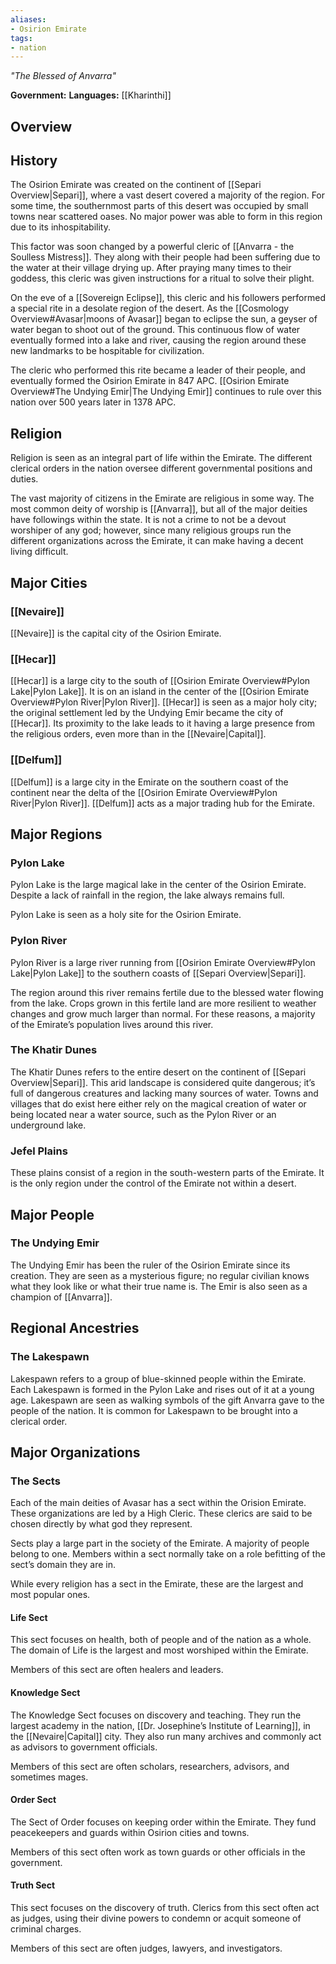 ```yaml
---
aliases:
- Osirion Emirate
tags:
- nation
---
```

*"The Blessed of Anvarra"*

**Government:** 
**Languages:** [[Kharinthi]]
## Overview

## History
The Osirion Emirate was created on the continent of [[Separi Overview|Separi]], where a vast desert covered a majority of the region. For some time, the southernmost parts of this desert was occupied by small towns near scattered oases. No major power was able to form in this region due to its inhospitability.

This factor was soon changed by a powerful cleric of [[Anvarra - the Soulless Mistress]]. They along with their people had been suffering due to the water at their village drying up. After praying many times to their goddess, this cleric was given instructions for a ritual to solve their plight.

On the eve of a [[Sovereign Eclipse]], this cleric and his followers performed a special rite in a desolate region of the desert. As the [[Cosmology Overview#Avasar|moons of Avasar]] began to eclipse the sun, a geyser of water began to shoot out of the ground. This continuous flow of water eventually formed into a lake and river, causing the region around these new landmarks to be hospitable for civilization.

The cleric who performed this rite became a leader of their people, and eventually formed the Osirion Emirate in 847 APC. [[Osirion Emirate Overview#The Undying Emir|The Undying Emir]] continues to rule over this nation over 500 years later in 1378 APC.
## Religion
Religion is seen as an integral part of life within the Emirate. The different clerical orders in the nation oversee different governmental positions and duties.

The vast majority of citizens in the Emirate are religious in some way. The most common deity of worship is [[Anvarra]], but all of the major deities have followings within the state. It is not a crime to not be a devout worshiper of any god; however, since many religious groups run the different organizations across the Emirate, it can make having a decent living difficult.
## Major Cities
### [[Nevaire]]
[[Nevaire]] is the capital city of the Osirion Emirate.
### [[Hecar]]
[[Hecar]] is a large city to the south of [[Osirion Emirate Overview#Pylon Lake|Pylon Lake]]. It is on an island in the center of the [[Osirion Emirate Overview#Pylon River|Pylon River]]. [[Hecar]] is seen as a major holy city; the original settlement led by the Undying Emir became the city of [[Hecar]]. Its proximity to the lake leads to it having a large presence from the religious orders, even more than in the [[Nevaire|Capital]].
### [[Delfum]]
[[Delfum]] is a large city in the Emirate on the southern coast of the continent near the delta of the [[Osirion Emirate Overview#Pylon River|Pylon River]]. [[Delfum]] acts as a major trading hub for the Emirate.
## Major Regions
### Pylon Lake
Pylon Lake is the large magical lake in the center of the Osirion Emirate. Despite a lack of rainfall in the region, the lake always remains full.

Pylon Lake is seen as a holy site for the Osirion Emirate.
### Pylon River
Pylon River is a large river running from [[Osirion Emirate Overview#Pylon Lake|Pylon Lake]] to the southern coasts of [[Separi Overview|Separi]].

The region around this river remains fertile due to the blessed water flowing from the lake. Crops grown in this fertile land are more resilient to weather changes and grow much larger than normal. For these reasons, a majority of the Emirate’s population lives around this river.
### The Khatir Dunes
The Khatir Dunes refers to the entire desert on the continent of [[Separi Overview|Separi]]. This arid landscape is considered quite dangerous; it’s full of dangerous creatures and lacking many sources of water. Towns and villages that do exist here either rely on the magical creation of water or being located near a water source, such as the Pylon River or an underground lake.
### Jefel Plains
These plains consist of a region in the south-western parts of the Emirate. It is the only region under the control of the Emirate not within a desert.
## Major People
### The Undying Emir
The Undying Emir has been the ruler of the Osirion Emirate since its creation. They are seen as a mysterious figure; no regular civilian knows what they look like or what their true name is. The Emir is also seen as a champion of [[Anvarra]].
## Regional Ancestries
### The Lakespawn
Lakespawn refers to a group of blue-skinned people within the Emirate. Each Lakespawn is formed in the Pylon Lake and rises out of it at a young age. Lakespawn are seen as walking symbols of the gift Anvarra gave to the people of the nation. It is common for Lakespawn to be brought into a clerical order.
## Major Organizations
### The Sects
Each of the main deities of Avasar has a sect within the Orision Emirate. These organizations are led by a High Cleric. These clerics are said to be chosen directly by what god they represent.

Sects play a large part in the society of the Emirate. A majority of people belong to one. Members within a sect normally take on a role befitting of the sect’s domain they are in.

While every religion has a sect in the Emirate, these are the largest and most popular ones.
#### Life Sect
This sect focuses on health, both of people and of the nation as a whole. The domain of Life is the largest and most worshiped within the Emirate. 

Members of this sect are often healers and leaders.
#### Knowledge Sect
The Knowledge Sect focuses on discovery and teaching. They run the largest academy in the nation, [[Dr. Josephine’s Institute of Learning]], in the [[Nevaire|Capital]] city. They also run many archives and commonly act as advisors to government officials.

Members of this sect are often scholars, researchers, advisors, and sometimes mages.
#### Order Sect
The Sect of Order focuses on keeping order within the Emirate. They fund peacekeepers and guards within Osirion cities and towns.

Members of this sect often work as town guards or other officials in the government.
#### Truth Sect
This sect focuses on the discovery of truth. Clerics from this sect often act as judges, using their divine powers to condemn or acquit someone of criminal charges.

Members of this sect are often judges, lawyers, and investigators.